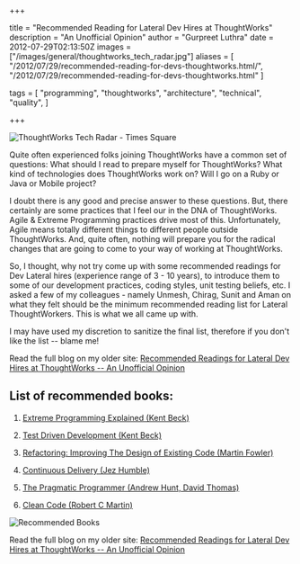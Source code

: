 +++

title = "Recommended Reading for Lateral Dev Hires at ThoughtWorks"
description = "An Unofficial Opinion"
author = "Gurpreet Luthra"
date = 2012-07-29T02:13:50Z
images = ["/images/general/thoughtworks_tech_radar.jpg"]
aliases = [
    "/2012/07/29/recommended-reading-for-devs-thoughtworks.html/",
    "/2012/07/29/recommended-reading-for-devs-thoughtworks.html"
]


tags = [
    "programming",
    "thoughtworks",
    "architecture",
    "technical",
    "quality",
]

+++

![ThoughtWorks Tech Radar - Times Square](/images/general/thoughtworks_tech_radar.jpg "ThoughtWorks Tech Radar - Times Square")


Quite often experienced folks joining ThoughtWorks have a common set of questions: What should I read to prepare myself for ThoughtWorks? What kind of technologies does ThoughtWorks work on? Will I go on a Ruby or Java or Mobile project?

I doubt there is any good and precise answer to these questions. But, there certainly are some practices that I feel our in the DNA of ThoughtWorks. Agile & Extreme Programming practices drive most of this. Unfortunately, Agile means totally different things to different people outside ThoughtWorks. And, quite often, nothing will prepare you for the radical changes that are going to come to your way of working at ThoughtWorks.

So, I thought, why not try come up with some recommended readings for Dev Lateral hires (experience range of 3 - 10 years), to introduce them to some of our development practices, coding styles, unit testing beliefs, etc. I asked a few of my colleagues - namely Unmesh, Chirag, Sunit and Aman on what they felt should be the minimum recommended reading list for Lateral ThoughtWorkers. This is what we all came up with.

I may have used my discretion to sanitize the final list, therefore if you don't like the list -- blame me!


Read the full blog on my older site:
[Recommended Readings for Lateral Dev Hires at ThoughtWorks -- An Unofficial Opinion](http://techie-notebook.blogspot.com/2012/07/recommended-readings-for-lateral-dev.html)

## List of recommended books:


1. [Extreme Programming Explained (Kent Beck)](https://www.amazon.in/Extreme-Programming-Explained-Embrace-Change-ebook/dp/B00N1ZN6C0/ref=as_li_ss_tl?dchild=1&keywords=Extreme+programming+explained&qid=1603457760&s=digital-text&sr=1-1&linkCode=ll1&tag=gsluthra08-21&linkId=5c3b64102b5eec0a44ca414e8bf57574&language=en_IN)

2. [Test Driven Development (Kent Beck)](https://www.amazon.in/Test-Driven-Development-Kent-Beck/dp/8131715957/ref=as_li_ss_tl?dchild=1&keywords=TDD+by+example+kent&qid=1603457715&s=digital-text&sr=1-1&linkCode=ll1&tag=gsluthra08-21&linkId=675b4f2f04ce0d783ad95b3a666857f4&language=en_IN)

3. [Refactoring: Improving The Design of Existing Code (Martin Fowler)](https://www.amazon.in/Refactoring-Improving-Existing-Addison-Wesley-Technology-ebook/dp/B007WTFWJ6/ref=as_li_ss_tl?_encoding=UTF8&qid=&sr=&linkCode=ll1&tag=gsluthra08-21&linkId=bae65072d8252338a85ed9e0412ba846&language=en_IN)

4. [Continuous Delivery (Jez Humble)](https://www.amazon.in/Continuous-Delivery-Reliable-Deployment-Automation/dp/9332573719/ref=as_li_ss_tl?_encoding=UTF8&qid=1603458415&sr=8-2&linkCode=ll1&tag=gsluthra08-21&linkId=2aff4cee976f593af1cd7f057ae3abc2&language=en_IN)

5. [The Pragmatic Programmer (Andrew Hunt, David Thomas)](https://www.amazon.in/Pragmatic-Programmer-Journeyman-Master-ebook/dp/B003GCTQAE/ref=as_li_ss_tl?dchild=1&keywords=The+pragmatic+programmer&qid=1603458344&sr=8-2&linkCode=ll1&tag=gsluthra08-21&linkId=08276ef2c090579b8f2bac84897ccf9c&language=en_IN)

6. [Clean Code (Robert C Martin)](https://www.amazon.in/Clean-Code-Robert-C-Martin/dp/8131773388/ref=as_li_ss_tl?dchild=1&keywords=clean+code&qid=1603458048&sr=8-4&linkCode=ll1&tag=gsluthra08-21&linkId=bcfdc7fe923b16c8d89804387ab2a00e&language=en_IN)


![Recommended Books](/images/general/recommended_books.jpg "Recommended Books")


Read the full blog on my older site:
[Recommended Readings for Lateral Dev Hires at ThoughtWorks -- An Unofficial Opinion](http://techie-notebook.blogspot.com/2012/07/recommended-readings-for-lateral-dev.html)
